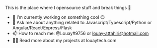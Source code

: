 This is the place where I opensource stuff and break things 🤣
- 🔭 I’m currently working on something cool 😉
- 💬 Ask me about anything related to Javascript/Typescript/Python or Angular/React/Express/Flask
- 📫 How to reach me: @Louay#9756 or louay-attahiri@hotmail.com
- 👨‍💻 Read more about my projects at louaytech.com
